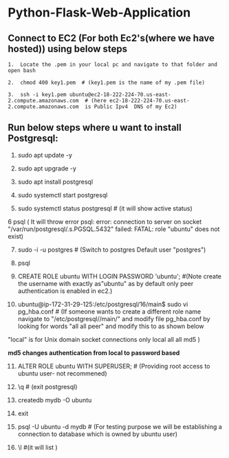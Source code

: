 # Python-Flask-Web-Application

## Connect to EC2 (For both Ec2's(where we have hosted)) using below steps


    1.  Locate the .pem in your local pc and navigate to that folder and open bash 
    
    2.  chmod 400 key1.pem  # (key1.pem is the name of my .pem file)
    
    3.  ssh -i key1.pem ubuntu@ec2-18-222-224-70.us-east-2.compute.amazonaws.com  # (here ec2-18-222-224-70.us-east-2.compute.amazonaws.com  is Public Ipv4  DNS of my Ec2)


## Run below steps where u want to install Postgresql:

1. sudo apt update -y

2. sudo apt upgrade -y

3. sudo apt install postgresql

4. sudo systemctl start postgresql

5. sudo systemctl status postgresql # (it will show active status)


6  psql ( It will throw  error psql: error: connection to server on socket "/var/run/postgresql/.s.PGSQL.5432" failed: FATAL:  role "ubuntu" does not exist)

7. sudo -i -u postgres # (Switch to postgres Default user "postgres")

8. psql

9. CREATE ROLE ubuntu WITH LOGIN PASSWORD 'ubuntu';   #(Note create the username with exactly as"ubuntu" as by default only peer authentication is enabled in ec2.)

10. ubuntu@ip-172-31-29-125:/etc/postgresql/16/main$ sudo vi pg_hba.conf # (If someone wants to create a different role name navigate to "/etc/postgresql/<version>/main/" and modify   file pg_hba.conf by looking for  words "all all peer" and modify this to as shown below


"local" is for Unix domain socket connections only
local   all             all                                     md5 )

**md5 changes authentication from local to password based**

 

11. ALTER ROLE ubuntu WITH SUPERUSER; # (Providing root access to ubuntu user- not recommened)


12. \q # (exit postgresql)

13. createdb mydb -O ubuntu

14. exit

15. psql -U ubuntu -d mydb # (For testing purpose we will be establishing a connection to database which is owned by ubuntu user)

16. \l #(it will list )
















